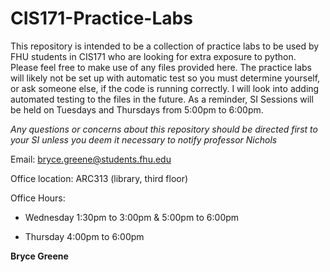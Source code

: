 # CIS171-Practice-Labs

This repository is intended to be a collection of practice labs to be used by FHU students in CIS171 who are looking for extra exposure to python. Please feel free to make use of any files provided here. The practice labs will likely not be set up with automatic test so you must determine yourself, or ask someone else, if the code is running correctly. I will look into adding automated testing to the files in the future. As a reminder, SI Sessions will be held on Tuesdays and Thursdays from 5:00pm to 6:00pm.

_Any questions or concerns about this repository should be directed first to your SI unless you deem it necessary to notify professor Nichols_

Email: bryce.greene@students.fhu.edu

Office location: ARC313 (library, third floor)

Office Hours:

* Wednesday 1:30pm to 3:00pm & 5:00pm to 6:00pm

* Thursday 4:00pm to 6:00pm

**Bryce Greene** 
